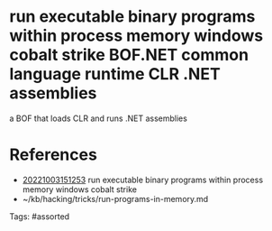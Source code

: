 # run executable binary programs within process memory windows cobalt strike BOF.NET common language runtime CLR .NET assemblies
a BOF that loads CLR and runs .NET assemblies

# References
- [20221003151253](/zet/20221003151253/) run executable binary programs within process memory windows cobalt strike
- ~/kb/hacking/tricks/run-programs-in-memory.md

Tags:
    #assorted

